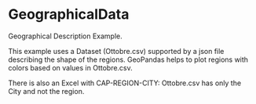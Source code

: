 # GeographicalData
Geographical Description Example.

This example uses a Dataset (Ottobre.csv) supported by a json file describing the shape of the regions.
GeoPandas helps to plot regions with colors based on values in Ottobre.csv.

There is also an Excel with CAP-REGION-CITY: Ottobre.csv has only the City and not the region.
